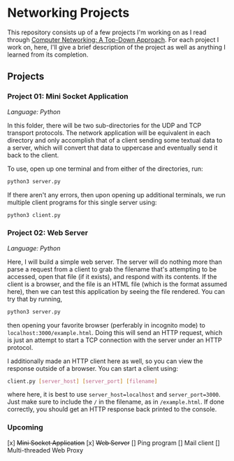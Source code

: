 # Networking Projects
This repository consists up of a few projects I'm working on as I read through [Computer Networking: A Top-Down Approach](https://www.amazon.com/Computer-Networking-Top-Down-Approach-7th/dp/0133594149/). For each project I work on, here, I'll give a brief description of the project as well as anything I learned from its completion.

## Projects

### Project 01: Mini Socket Application
*Language: Python*

In this folder, there will be two sub-directories for the UDP and TCP transport protocols. The network application will be equivalent in each directory and only accomplish that of a client sending some textual data to a server, which will convert that data to uppercase and eventually send it back to the client.

To use, open up one terminal and from either of the directories, run:
```bash
python3 server.py
```
If there aren't any errors, then upon opening up additional terminals, we run multiple client programs for this single server using:
```bash
python3 client.py
```

### Project 02: Web Server
*Language: Python*

Here, I will build a simple web server. The server will do nothing more than parse a request from a client to grab the filename that's attempting to be accessed, open that file (if it exists), and respond with its contents. If the client is a browser, and the file is an HTML file (which is the format assumed here), then we can test this application by seeing the file rendered. You can try that by running,
```bash
python3 server.py
```
then opening your favorite browser (perferably in incognito mode) to `localhost:3000/example.html`. Doing this will send an HTTP request, which is just an attempt to start a TCP connection with the server under an HTTP protocol.

I additionally made an HTTP client here as well, so you can view the response outside of a browser. You can start a client using:
```bash
client.py [server_host] [server_port] [filename]
```
where here, it is best to use `server_host=localhost` and `server_port=3000`. Just make sure to include the `/` in the filename, as in `/example.html`. If done correctly, you should get an HTTP response back printed to the console.

### Upcoming
[x] ~~Mini Socket Application~~
[x] ~~Web Server~~
[] Ping program
[] Mail client
[] Multi-threaded Web Proxy

